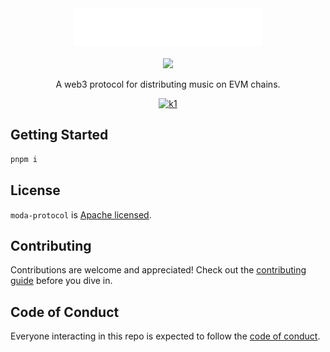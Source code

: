 <div align="center">
  <img src="./moda-logo.svg" alt="MODA" height="60" />
  <br/>
  <br/>
  <a href="https://www.npmjs.com/package/modadao">
    <img src="https://img.shields.io/npm/v/modadao?style=flat&label=Version" />
  </a>
  <br/>
  <p>A web3 protocol for distributing music on EVM chains.</p>

  [![k1]][k2]

  [k1]: https://img.shields.io/twitter/follow/moda_dao?style=flat
  [k2]: https://x.com/MODA_DAO
</div>


## Getting Started

```bash
pnpm i
```

## License

`moda-protocol` is [Apache licensed](LICENSE).

## Contributing

Contributions are welcome and appreciated! Check out the
[contributing guide](CONTRIBUTING.md) before you dive in.

## Code of Conduct

Everyone interacting in this repo is expected to follow the
[code of conduct](CODE_OF_CONDUCT.md).
